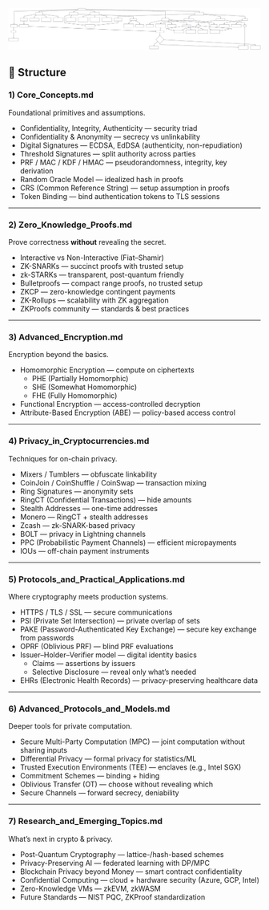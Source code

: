 
![Alt text for my diagram](Diagrams/Cryptography_comp.svg)



## 📂 Structure

### 1) Core_Concepts.md
Foundational primitives and assumptions.
- Confidentiality, Integrity, Authenticity — security triad
- Confidentiality & Anonymity — secrecy vs unlinkability
- Digital Signatures — ECDSA, EdDSA (authenticity, non-repudiation)
- Threshold Signatures — split authority across parties
- PRF / MAC / KDF / HMAC — pseudorandomness, integrity, key derivation
- Random Oracle Model — idealized hash in proofs
- CRS (Common Reference String) — setup assumption in proofs
- Token Binding — bind authentication tokens to TLS sessions

---

### 2) Zero_Knowledge_Proofs.md
Prove correctness **without** revealing the secret.
- Interactive vs Non-Interactive (Fiat–Shamir)
- ZK-SNARKs — succinct proofs with trusted setup
- zk-STARKs — transparent, post-quantum friendly
- Bulletproofs — compact range proofs, no trusted setup
- ZKCP — zero-knowledge contingent payments
- ZK-Rollups — scalability with ZK aggregation
- ZKProofs community — standards & best practices

---

### 3) Advanced_Encryption.md
Encryption beyond the basics.
- Homomorphic Encryption — compute on ciphertexts
  - PHE (Partially Homomorphic)
  - SHE (Somewhat Homomorphic)
  - FHE (Fully Homomorphic)
- Functional Encryption — access-controlled decryption
- Attribute-Based Encryption (ABE) — policy-based access control

---

### 4) Privacy_in_Cryptocurrencies.md
Techniques for on-chain privacy.
- Mixers / Tumblers — obfuscate linkability
- CoinJoin / CoinShuffle / CoinSwap — transaction mixing
- Ring Signatures — anonymity sets
- RingCT (Confidential Transactions) — hide amounts
- Stealth Addresses — one-time addresses
- Monero — RingCT + stealth addresses
- Zcash — zk-SNARK-based privacy
- BOLT — privacy in Lightning channels
- PPC (Probabilistic Payment Channels) — efficient micropayments
- IOUs — off-chain payment instruments

---

### 5) Protocols_and_Practical_Applications.md
Where cryptography meets production systems.
- HTTPS / TLS / SSL — secure communications
- PSI (Private Set Intersection) — private overlap of sets
- PAKE (Password-Authenticated Key Exchange) — secure key exchange from passwords
- OPRF (Oblivious PRF) — blind PRF evaluations
- Issuer–Holder–Verifier model — digital identity basics
  - Claims — assertions by issuers
  - Selective Disclosure — reveal only what’s needed
- EHRs (Electronic Health Records) — privacy-preserving healthcare data

---

### 6) Advanced_Protocols_and_Models.md
Deeper tools for private computation.
- Secure Multi-Party Computation (MPC) — joint computation without sharing inputs
- Differential Privacy — formal privacy for statistics/ML
- Trusted Execution Environments (TEE) — enclaves (e.g., Intel SGX)
- Commitment Schemes — binding + hiding
- Oblivious Transfer (OT) — choose without revealing which
- Secure Channels — forward secrecy, deniability

---

### 7) Research_and_Emerging_Topics.md
What’s next in crypto & privacy.
- Post-Quantum Cryptography — lattice-/hash-based schemes
- Privacy-Preserving AI — federated learning with DP/MPC
- Blockchain Privacy beyond Money — smart contract confidentiality
- Confidential Computing — cloud + hardware security (Azure, GCP, Intel)
- Zero-Knowledge VMs — zkEVM, zkWASM
- Future Standards — NIST PQC, ZKProof standardization
